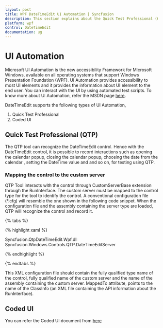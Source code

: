 ```yaml
---
layout: post
title: WPF DateTimeEdit UI Automation | Syncfusion
description: This section explains about the Quick Test Professional (QTP) and Coded UI support of DateTimeEdit control.
platform: wpf
control: DateTimeEdit
documentation: ug
---
```


# UI Automation

Microsoft UI Automation is the new accessibility Framework for Microsoft Windows, available on all operating systems that support Windows Presentation Foundation (WPF). UI Automation provides accessibility to most UI elements and it provides the information about UI element to the end user. You can interact with the UI by using automated test scripts. To know more about UI Automation, refer the MSDN page [here](https://msdn.microsoft.com/en-us/library/ms747327(v=vs.110).aspx).

DateTimeEdit supports the following types of UI Automation,

1. Quick Test Professional
2. Coded UI

## Quick Test Professional (QTP)

The QTP tool can recognize the DateTimeEdit control. Hence with the DateTimeEdit control, it is possible to record interactions such as opening the calendar popup, closing the calendar popup, choosing the date from  the calendar , setting the DateTime value and and so on, for testing using QTP.

### Mapping the control to the custom server

QTP Tool interacts with the control through CustomServerBase extension through the RunInterface. The custom server must be mapped to the control type for the tool to identify the control. A conventional configuration file (*.cfg) will resemble the one shown in the following code snippet. When the configuration file and the assembly containing the server type are loaded, QTP will recognize the control and record it.

{% tabs %}

{% highlight xaml %}

<?xml version="1.0" encoding="UTF-8"?>
<Controls>
<Control Type="Syncfusion.Windows.Shared.DateTimeEdit" MappedTo="SfDateTimeEdit">
<CustomServer>
<Component>
<DllName>Syncfusion.QtpDateTimeEdit.Wpf.dll</DllName>
<TypeName>Syncfusion.Windows.Controls.QTP.DateTimeEditServer</TypeName>
</Component>
</CustomServer>
</Control>
</Controls>

{% endhighlight  %}

{% endtabs %}

This XML configuration file should contain the fully qualified type name of the control, fully qualified name of the custom server and the name of the assembly containing the custom server. MappedTo attribute, points to the name of the ClassInfo (an XML file containing the API information about the RunInterface).

## Coded UI

You can refer the Coded UI document from [here](https://help.syncfusion.com/wpf/testing/coded-ui)
